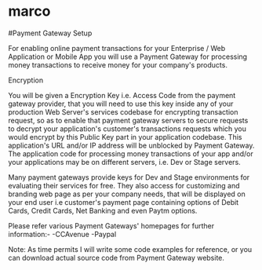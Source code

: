 # marco
#Payment Gateway Setup

For enabling online payment transactions for your Enterprise / Web Application or Mobile App 
you will use a Payment Gateway for processing money transactions to receive money for your company's products.


Encryption

You will be given a Encryption Key i.e. Access Code from the payment gateway provider, that you will need to use this key inside any of your production Web Server's services codebase for encrypting transaction request, so as to enable that payment gateway servers to secure  requests to decrypt your application's customer's transactions requests which you would encrypt by this Public Key part in your application codebase. This application's URL and/or IP address will be unblocked by Payment Gateway. The application code for processing money transactions of your app and/or your applications may be on different servers, i.e. Dev or Stage servers.


Many payment gateways provide keys for Dev and Stage environments for evaluating their services for free. They also access for customizing and branding web page as per your company needs, that will be displayed on your end user i.e customer's payment page containing options of Debit Cards, Credit Cards, Net Banking and even Paytm options. 

Please refer various Payment Gateways' homepages for further information:-
	-CCAvenue
	-Paypal
	
	
Note:
As time permits I will write some code examples for reference, or you can download actual source code from Payment Gateway website.
	




